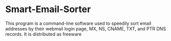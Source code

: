 # Smart-Email-Sorter
This program is a command-line software used to speedily sort email addresses by their webmail login page, MX, NS, CNAME, TXT, and PTR DNS records. It is distributed as freeware
